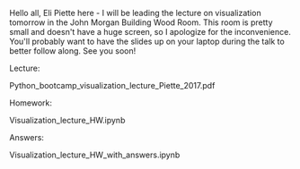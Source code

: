 Hello all, Eli Piette here - I will be leading the lecture on visualization tomorrow in the John Morgan Building Wood Room. This room is pretty small and doesn't have a huge screen, so I apologize for the inconvenience. You'll probably want to have the slides up on your laptop during the talk to better follow along. See you soon!

 

Lecture:

 

Python_bootcamp_visualization_lecture_Piette_2017.pdf

 

Homework:

 

Visualization_lecture_HW.ipynb

 

 

Answers:

Visualization_lecture_HW_with_answers.ipynb


